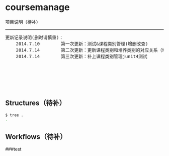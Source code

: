 coursemanage
============
项目说明（待补）

---------
<pre name="code" class="html">更新记录说明(删时请慎重)：
    2014.7.10        第一次更新：测试&amp;课程类别管理(增删改查)
    2014.7.14        第二次更新：更新课程类别和培养类别的对应关系（增删改，含junit4测试）
    2014.7.14        第三次更新：补上课程类别管理junit4测试</pre>
<br />
<br />

<pre name="code" class="html"></pre>
<br />

Structures（待补）
----------

``` bash
$ tree .
.

```


Workflows（待补）
---------
###test
